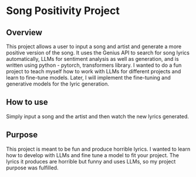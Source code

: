 # Song Positivity Project

## Overview
This project allows a user to input a song and artist and generate a more positive version of the song. It uses the Genius API to search for song lyrics automatically, LLMs for sentiment analysis as well as generation, and is written using python - pytorch, transformers library. I wanted to do a fun project to teach myself how to work with LLMs for different projects and learn to fine-tune models. Later, I will implement the fine-tuning and generative models for the lyric generation.

## How to use 
Simply input a song and the artist and then watch the new lyrics generated. 

## Purpose
This project is meant to be fun and produce horrible lyrics. I wanted to learn how to develop with LLMs and fine tune a model to fit your project. The lyrics it produces are horrible but funny and uses LLMs, so my project purpose was fulfilled.
